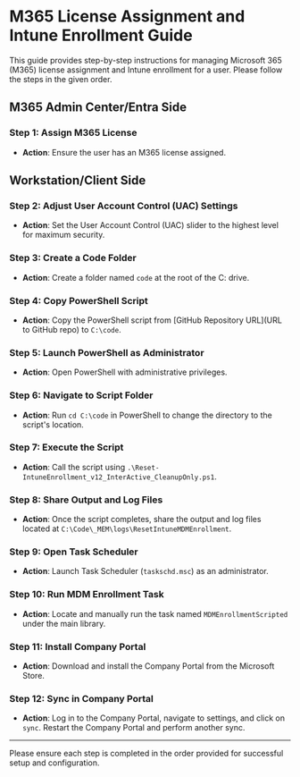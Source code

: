 # M365 License Assignment and Intune Enrollment Guide

This guide provides step-by-step instructions for managing Microsoft 365 (M365) license assignment and Intune enrollment for a user. Please follow the steps in the given order.

## M365 Admin Center/Entra Side

### Step 1: Assign M365 License
- **Action**: Ensure the user has an M365 license assigned.

## Workstation/Client Side

### Step 2: Adjust User Account Control (UAC) Settings
- **Action**: Set the User Account Control (UAC) slider to the highest level for maximum security.

### Step 3: Create a Code Folder
- **Action**: Create a folder named `code` at the root of the C: drive.

### Step 4: Copy PowerShell Script
- **Action**: Copy the PowerShell script from [GitHub Repository URL](URL to GitHub repo) to `C:\code`.

### Step 5: Launch PowerShell as Administrator
- **Action**: Open PowerShell with administrative privileges.

### Step 6: Navigate to Script Folder
- **Action**: Run `cd C:\code` in PowerShell to change the directory to the script's location.

### Step 7: Execute the Script
- **Action**: Call the script using `.\Reset-IntuneEnrollment_v12_InterActive_CleanupOnly.ps1`.

### Step 8: Share Output and Log Files
- **Action**: Once the script completes, share the output and log files located at `C:\Code\_MEM\logs\ResetIntuneMDMEnrollment`.

### Step 9: Open Task Scheduler
- **Action**: Launch Task Scheduler (`taskschd.msc`) as an administrator.

### Step 10: Run MDM Enrollment Task
- **Action**: Locate and manually run the task named `MDMEnrollmentScripted` under the main library.

### Step 11: Install Company Portal
- **Action**: Download and install the Company Portal from the Microsoft Store.

### Step 12: Sync in Company Portal
- **Action**: Log in to the Company Portal, navigate to settings, and click on `sync`. Restart the Company Portal and perform another sync.

---

Please ensure each step is completed in the order provided for successful setup and configuration.
